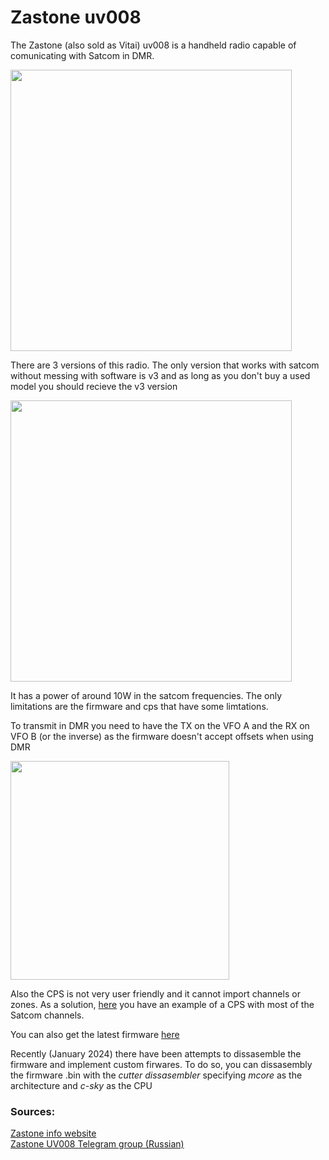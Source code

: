 # Zastone uv008

The Zastone (also sold as Vitai) uv008 is a handheld radio capable of comunicating with Satcom in DMR.

<img height="450" src="/../_img/radios/zastone_uv008.png" />

There are 3 versions of this radio. The only version that works with satcom without messing with software is v3 and as 
long as you don't buy a used model you should recieve the v3 version

<img height="450" src="/../_img/radios/uv008_models.jpg" />

It has a power of around 10W in the satcom frequencies.
The only limitations are the firmware and cps that have some limtations.

To transmit in DMR you need to have the TX on the VFO A and the RX on VFO B (or the inverse) as the firmware doesn't accept offsets when  using DMR

<img height="350" src="/../_img/radios/uv008_dmr.png" />

Also the CPS is not very user friendly and it cannot import channels or zones.
As a solution, [here](https://satcomradio.github.io/_files/zastone_cps.cps) you have an example of a CPS with most of the Satcom channels.

You can also get the latest firmware [here](https://satcomradio.github.io/_files/zastone_uv008_fw.rar)

Recently (January 2024) there have been attempts to dissasemble the firmware and implement custom firwares.
To do so, you can dissasembly the firmware .bin with the *cutter dissasembler* specifying *mcore* as the architecture and *c-sky* as the CPU

### Sources:

[Zastone info website](https://telegra.ph/Instrukciya-programmirovaniya-Zastone-UV008-v3-s-AES256-04-03)  
[Zastone UV008 Telegram group (Russian)](https://t.me/ZastoneUV008)  